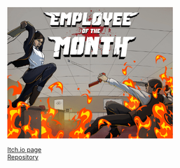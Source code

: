 <img src="https://github.com/MikaelahJ/Portfolio/blob/main/Employee%20Of%20The%20Month/Visuals/fire.gif" width=75%>

[Itch.io page](https://yrgo-game-creator.itch.io/employee-of-the-month) <br>
[Repository](https://github.com/EntityYrgo/Entity)
